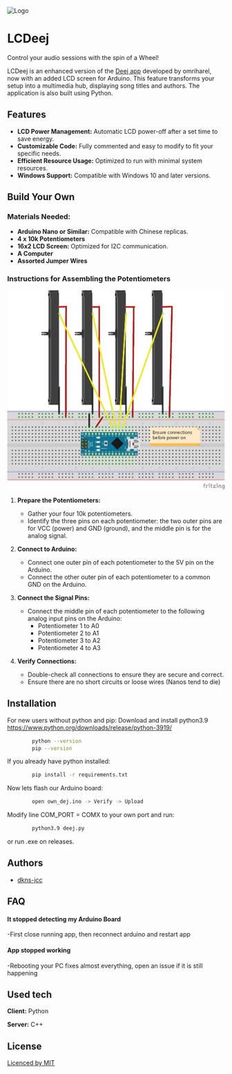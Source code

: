 
![Logo](https://github.com/DKNS-JCC/LCDeej/blob/main/resources/icon.png)


# LCDeej

Control your audio sessions with the spin of a Wheel!

LCDeej is an enhanced version of the [Deej app](https://github.com/omriharel/deej) developed by omriharel, now with an added LCD screen for Arduino. This feature transforms your setup into a multimedia hub, displaying song titles and authors. The application is also built using Python.

## Features
- **LCD Power Management:** Automatic LCD power-off after a set time to save energy.
- **Customizable Code:** Fully commented and easy to modify to fit your specific needs.
- **Efficient Resource Usage:** Optimized to run with minimal system resources.
- **Windows Support:** Compatible with Windows 10 and later versions.

## Build Your Own

### Materials Needed:
- **Arduino Nano or Similar:** Compatible with Chinese replicas.
- **4 x 10k Potentiometers**
- **16x2 LCD Screen:** Optimized for I2C communication.
- **A Computer**
- **Assorted Jumper Wires**

### Instructions for Assembling the Potentiometers

![Image](https://github.com/DKNS-JCC/LCDeej/blob/main/resources/Sketch.png)

1. **Prepare the Potentiometers:**
   - Gather your four 10k potentiometers.
   - Identify the three pins on each potentiometer: the two outer pins are for VCC (power) and GND (ground), and the middle pin is for the analog signal.

2. **Connect to Arduino:**
   - Connect one outer pin of each potentiometer to the 5V pin on the Arduino.
   - Connect the other outer pin of each potentiometer to a common GND on the Arduino.

3. **Connect the Signal Pins:**
   - Connect the middle pin of each potentiometer to the following analog input pins on the Arduino:
     - Potentiometer 1 to A0
     - Potentiometer 2 to A1
     - Potentiometer 3 to A2
     - Potentiometer 4 to A3

4. **Verify Connections:**
   - Double-check all connections to ensure they are secure and correct.
   - Ensure there are no short circuits or loose wires (Nanos tend to die)

        
## Installation

For new users without python and pip:
Download and install python3.9 https://www.python.org/downloads/release/python-3919/

```bash
        python --version
        pip --version

```
If you already have python installed:
```bash
        pip install -r requirements.txt
```
Now lets flash our Arduino board:
```bash
        open own_dej.ino -> Verify -> Upload
```
Modify line COM_PORT = COMX to your own port and run:
```bash
        python3.9 deej.py
```

or run .exe on releases.
    
## Authors

- [dkns-jcc](https://www.github.com/dkns-jcc)


## FAQ

#### It stopped detecting my Arduino Board

-First close running app, then reconnect arduino and restart app

#### App stopped working

-Rebooting your PC fixes almost everything, open an issue if it is still happening 


## Used tech

**Client:** Python 

**Server:** C++


## License

[Licenced by MIT](https://choosealicense.com/licenses/mit/)

